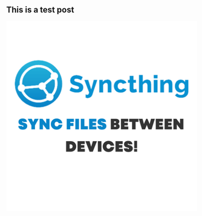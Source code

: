 ## This is a test post

![test-img](https://github.com/iotiotdotin/publish-to-medium/raw/main/syncthing.png)
